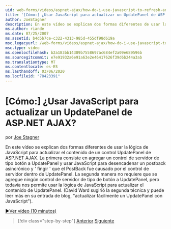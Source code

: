 ```yaml
---
uid: web-forms/videos/aspnet-ajax/how-do-i-use-javascript-to-refresh-an-aspnet-ajax-updatepanel
title: '[Cómo:] ¿Usar JavaScript para actualizar un UpdatePanel de ASP.NET AJAX? | Microsoft Docs'
author: JoeStagner
description: En este vídeo se explican dos formas diferentes de usar la lógica de JavaScript para actualizar el contenido de un control UpdatePanel de ASP.NET AJAX. La primera consiste en Agregar...
ms.author: riande
ms.date: 07/25/2007
ms.assetid: b4d5b7ce-c322-4313-985d-455df98d619a
msc.legacyurl: /web-forms/videos/aspnet-ajax/how-do-i-use-javascript-to-refresh-an-aspnet-ajax-updatepanel
msc.type: video
ms.openlocfilehash: b2a183bb14389b7558697ac684ef2a09e689596b
ms.sourcegitcommit: e7e91932a6e91a63e2e46417626f39d6b244a3ab
ms.translationtype: MT
ms.contentlocale: es-ES
ms.lasthandoff: 03/06/2020
ms.locfileid: "78423391"
---
```

# <a name="how-do-i-use-javascript-to-refresh-an-aspnet-ajax-updatepanel"></a>[Cómo:] ¿Usar JavaScript para actualizar un UpdatePanel de ASP.NET AJAX?

por [Joe Stagner](https://github.com/JoeStagner)

En este vídeo se explican dos formas diferentes de usar la lógica de JavaScript para actualizar el contenido de un control UpdatePanel de ASP.NET AJAX. La primera consiste en agregar un control de servidor de tipo botón a UpdatePanel y usar JavaScript para desencadenar un postback asincrónico y ' fingir ' que el PostBack fue causado por el control de servidor dentro de UpdatePanel. La segunda manera no requiere que se agregue ningún control de servidor de tipo de botón a UpdatePanel, pero todavía nos permite usar la lógica de JavaScript para actualizar el contenido de UpdatePanel. (David Ward sugirió la segunda técnica y puede leer más en su entrada de blog, "actualizar fácilmente un UpdatePanel con JavaScript").

[&#9654;Ver vídeo (10 minutos)](https://channel9.msdn.com/Blogs/ASP-NET-Site-Videos/how-do-i-use-javascript-to-refresh-an-aspnet-ajax-updatepanel)

> [!div class="step-by-step"]
> [Anterior](how-do-i-build-a-custom-aspnet-ajax-server-control.md)
> [Siguiente](how-do-i-determine-whether-an-asynchronous-postback-has-occurred.md)
